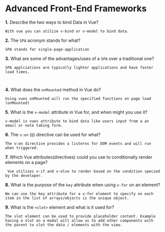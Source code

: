 # Advanced Front-End Frameworks

**1.** Describe the two ways to bind Data in Vue?

<!-- enter you answer in the space below -->

```
With vue you can utilize v-bind or v-model to bind data.

```

**2.** The `SPA` acronym stands for what?

<!-- enter you answer in the space below -->

```
SPA stands for single-page-application
```

**3.** What are some of the advantages/uses of a `SPA` over a traditional one?

<!-- enter you answer in the space below -->

```
SPA applciations are typically lighter applications and have faster load times.



```

**4.** What does the `onMounted` method in Vue do?

<!-- enter you answer in the space below -->

```
Using vues onMounted will run the specified functions on page load (onMounted)
```

**5.** What is the `v-model` attribute in Vue for, and when might you use it?

<!-- enter you answer in the space below -->

```
v-model is vues attribute to bind data like users input from a an email or note taking form.
```

**6.** The `v:on` (`@`) directive can be used for what?

<!-- enter you answer in the space below -->

```
The v:on directive provides a listerns for DOM events and will run when triggered.
```

**7.** Which Vue attributes(directives) could you use to conditionally render elements on a page?

<!-- enter you answer in the space below -->

```
 Vue utilizes v-if and v-else to render based on the condition specied by the developer.
```

**8.** What is the purpose of the `key` attribute when using `v-for` on an element?

<!-- enter you answer in the space below -->

```
We can use the key attribute for a v-for element to specify on each item in the list of arrays/objects is the unique object.
```

**9.** What is the `<slot>` element and what is it used for?

<!-- enter you answer in the space below -->

```
The slot element can be used to provide placeholder content. Example having a slot on a modal will allow us to add other components with the parent to slot the data / elements with the view.
```
